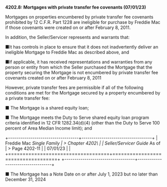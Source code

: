 **4202.8: Mortgages with private transfer fee covenants (07/01/23)**

Mortgages on properties encumbered by private transfer fee covenants
prohibited by 12 C.F.R. Part 1228 are ineligible for purchase by Freddie
Mac if those covenants were created on or after February 8, 2011.

In addition, the Seller/Servicer represents and warrants that:

■It has controls in place to ensure that it does not inadvertently
deliver an ineligible Mortgage to Freddie Mac as described above, and

■If applicable, it has received representations and warranties from any
person or entity from which the Seller purchased the Mortgage that the
property securing the Mortgage is not encumbered by private transfer fee
covenants created on or after February 8, 2011

However, private transfer fees are permissible if all of the following
conditions are met for the Mortgage secured by a property encumbered by
a private transfer fee:

■ The Mortgage is a shared equity loan;

■ The Mortgage meets the Duty to Serve shared equity loan program
criteria identified in 12 CFR 1282.34(d)(4) (other than the Duty to
Serve 100 percent of Area Median Income limit); and

+-----------------------------------+-----------------------------------+
| Freddie Mac *Single Family        | > Chapter 4202\                   |
| Seller/Servicer Guide* As of      | > Page 4202-11                    |
| 07/01/23                          |                                   |
+===================================+===================================+
+-----------------------------------+-----------------------------------+

■ The Mortgage has a Note Date on or after July 1, 2023 but no later
than December 31, 2024